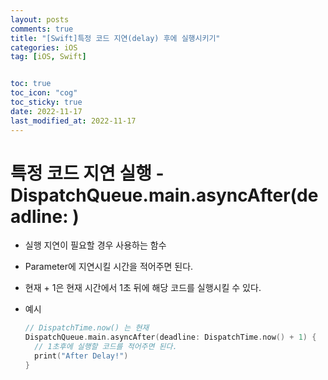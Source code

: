 ```yaml
---
layout: posts
comments: true
title: "[Swift]특정 코드 지연(delay) 후에 실행시키기"
categories: iOS
tag: [iOS, Swift]


toc: true
toc_icon: "cog"
toc_sticky: true
date: 2022-11-17
last_modified_at: 2022-11-17
---
```




# 특정 코드 지연 실행 - DispatchQueue.main.asyncAfter(deadline: )

* 실행 지연이 필요할 경우 사용하는 함수

* Parameter에 지연시킬 시간을 적어주면 된다.

* 현재 + 1은 현재 시간에서 1초 뒤에 해당 코드를 실행시킬 수 있다.

* 예시

  ```swift
  // DispatchTime.now() 는 현재
  DispatchQueue.main.asyncAfter(deadline: DispatchTime.now() + 1) {
    // 1초후에 실행할 코드를 적어주면 된다.
    print("After Delay!")
  }
  ```

  